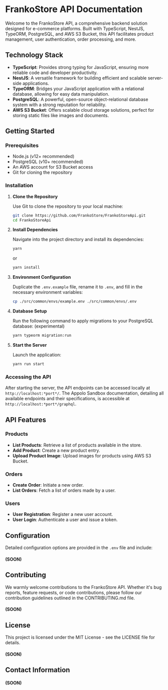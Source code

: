 
# FrankoStore API Documentation

Welcome to the FrankoStore API, a comprehensive backend solution designed for e-commerce platforms. Built with TypeScript, NestJS, TypeORM, PostgreSQL, and AWS S3 Bucket, this API facilitates product management, user authentication, order processing, and more.

## Technology Stack

- **TypeScript**: Provides strong typing for JavaScript, ensuring more reliable code and developer productivity.
- **NestJS**: A versatile framework for building efficient and scalable server-side applications.
- **TypeORM**: Bridges your JavaScript application with a relational database, allowing for easy data manipulation.
- **PostgreSQL**: A powerful, open-source object-relational database system with a strong reputation for reliability.
- **AWS S3 Bucket**: Offers scalable cloud storage solutions, perfect for storing static files like images and documents.

## Getting Started

### Prerequisites

- Node.js (v12+ recommended)
- PostgreSQL (v10+ recommended)
- An AWS account for S3 Bucket access
- Git for cloning the repository

### Installation

1. **Clone the Repository**

   Use Git to clone the repository to your local machine:

   ```bash
   git clone https://github.com/FrankoStore/FrankoStoreApi.git
   cd FrankoStoreApi
   ```

2. **Install Dependencies**

   Navigate into the project directory and install its dependencies:

   ```bash
   yarn
   ```
   or
   ```bash
   yarn install
   ```

3. **Environment Configuration**

   Duplicate the `.env.example` file, rename it to `.env`, and fill in the necessary environment variables:

   ```bash
   cp ./src/common/envs/example.env ./src/common/envs/.env 
   ```

4. **Database Setup**

   Run the following command to apply migrations to your PostgreSQL database: (experimental)

   ```bash
   yarn typeorm migration:run
   ```

5. **Start the Server**

   Launch the application:

   ```bash
   yarn run start
   ```

### Accessing the API

After starting the server, the API endpoints can be accessed locally at `http://localhost:*port*/`. The Appolo Sandbox documentation, detailing all available endpoints and their specifications, is accessible at `http://localhost:*port*/graphql`.

## API Features

### Products

- **List Products**: Retrieve a list of products available in the store.
- **Add Product**: Create a new product entry.
- **Upload Product Image**: Upload images for products using AWS S3 Bucket.

### Orders

- **Create Order**: Initiate a new order.
- **List Orders**: Fetch a list of orders made by a user.

### Users

- **User Registration**: Register a new user account.
- **User Login**: Authenticate a user and issue a token.

## Configuration

Detailed configuration options are provided in the `.env` file and include:
#### (SOON)

## Contributing

We warmly welcome contributions to the FrankoStore API. Whether it's bug reports, feature requests, or code contributions, please follow our contribution guidelines outlined in the CONTRIBUTING.md file.
#### (SOON)

## License

This project is licensed under the MIT License - see the LICENSE file for details.
#### (SOON)

## Contact Information

#### (SOON)

